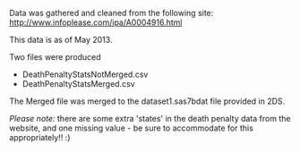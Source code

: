 Data was gathered and cleaned from the following site: http://www.infoplease.com/ipa/A0004916.html

This data is as of May 2013.

Two files were produced 
* DeathPenaltyStatsNotMerged.csv
* DeathPenaltyStatsMerged.csv

The Merged file was merged to the dataset1.sas7bdat file provided in 2DS.

*Please note:* there are some extra 'states' in the death penalty data from the website, and one missing value - be sure to accommodate for this appropriately!! :)
